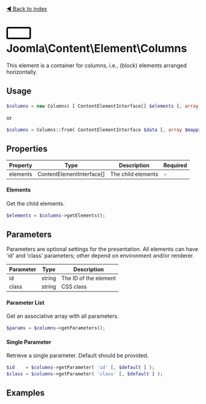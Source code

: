 [◄ Back to index](index.md)
# ![Columns icon](docs/assets/undefined.svg) Joomla\Content\Element\Columns

This element is a container for columns, i.e., (block) elements arranged horizontally.

## Usage

```php
$columns = new Columns( [ ContentElementInterface[] $elements [, array $params ] ] );
```

or

```php
$columns = Columns::from( ContentElementInterface $data [, array $mapping [, array $params ] ] );
```



## Properties

Property | Type   | Description  | Required
-------- | ------ | ------------ | ----
elements | ContentElementInterface[] | The child elements | -

#### Elements

Get the child elements.



```php
$elements = $columns->getElements();
```

## Parameters

Parameters are optional settings for the presentation.
All elements can have 'id' and 'class' parameters; other depend on environment 
and/or renderer.

Parameter | Type   | Description
--------- | ------ | -----------
id        | string | The ID of the element
class     | string | CSS class

#### Parameter List

Get an associative array with all parameters.

```php
$params = $columns->getParameters();
```

#### Single Parameter

Retrieve a single parameter. Default should be provided.

```php
$id    = $columns->getParameter( 'id' [, $default ] );
$class = $columns->getParameter( 'class' [, $default ] );
```

## Examples

